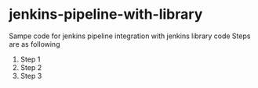 # jenkins-pipeline-with-library
Sampe code for jenkins pipeline integration with jenkins library code
Steps are as following
1. Step 1
2. Step 2
3. Step 3
